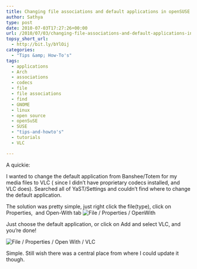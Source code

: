 ```yaml
---
title: Changing file associations and default applications in openSUSE / Gnome
author: Sathya
type: post
date: 2010-07-03T17:27:26+00:00
url: /2010/07/03/changing-file-associations-and-default-applications-in-opensuse-gnome/
topsy_short_url:
  - http://bit.ly/bYlOij
categories:
  - "Tips &amp; How-To's"
tags:
  - applications
  - Arch
  - associations
  - codecs
  - file
  - file associations
  - find
  - GNOME
  - linux
  - open source
  - openSuSE
  - SUSE
  - "tips-and-howto's"
  - tutorials
  - VLC

---
```

A quickie:

I wanted to change the default application from Banshee/Totem for my media files to VLC ( since I didn&#8217;t have proprietary codecs installed, and VLC does). Searched all of YaST/Settings and couldn&#8217;t find where to change the default application.

<!--more-->The solution was pretty simple, just right click the file(type), click on Properties,  and Open-With tab

<img class="aligncenter size-full wp-image-852" title="File / Properties / OpenWith" src="http://sathyasays.com/wp-content/uploads/2010/07/properties-openwith.png" alt="File / Properties / OpenWith"   />

Just choose the default application, or click on Add and select VLC, and you&#8217;re done!

<img class="aligncenter size-full wp-image-853" title="File / Properties / Open With / VLC" src="http://sathyasays.com/wp-content/uploads/2010/07/properties-openwith-vlc.png" alt="File / Properties / Open With / VLC"   />

Simple. Still wish there was a central place from where I could update it though.
